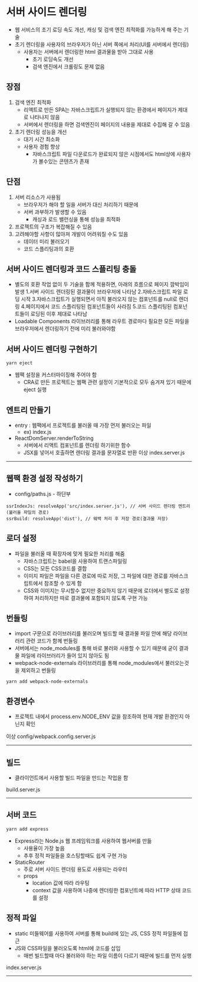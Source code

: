 # 서버 사이드 렌더링
* 웹 서비스의 초기 로딩 속도 개선, 캐싱 및 검색 엔진 최적화를 가능하게 해 주는 기술
* 초기 렌더링을 사용자의 브라우저가 아닌 서버 쪽에서 처리(UI를 서버에서 렌더링)
	- 사용자는 서버에서 렌더링한 html 결과물을 받아 그대로 사용
		+ 초기 로딩속도 개선
		+ 검색 엔진에서 크롤링도 문제 없음

## 장점
1. 검색 엔진 최적화
    - 리액트로 만든 SPA는 자바스크립트가 실행되지 않는 환경에서 페이지가 제대로 나타나지 않음
    - 서버에서 렌더링을 하면 검색엔진이 페이지의 내용을 제대로 수집해 갈 수 있음
2. 초기 렌더링 성능을 개선
    - 대기 시간 최소화
    - 사용자 경험 향상
        + 자바스크립트 파일 다운로드가 완료되지 않은 시점에서도 html상에 사용자가 볼수있는 콘텐츠가 존재

## 단점
1. 서버 리소스가 사용됨
    - 브라우저가 해야 할 일을 서버가 대신 처리하기 때문에
    - 서버 과부하가 발생할 수 있음
        + 캐싱과 로드 밸런싱을 통해 성능을 최적화
2. 프로젝트의 구조가 복잡해질 수 있음
3. 고려해야할 사항이 많아져 개발이 어려워질 수도 있음
    - 데이터 미리 불러오기
    - 코드 스플리팅과의 호환

## 서버 사이드 렌더링과 코드 스플리팅 충돌
* 별도의 호환 작업 없이 두 기술을 함께 적용하면, 아래의 흐름으로 페이지 깜박임이 발생
    1.서버 사이드 렌더링된 결과물이 브라우저에 나타남
    2.자바스크립트 파일 로딩 시작
    3.자바스크립트가 실행되면서 아직 불러오지 않는 컴포넌트를 null로 렌더링
    4.페이지에서 코드 스플리팅된 컴포넌트들이 사라짐
    5.코드 스플리팅된 컴포넌트들이 로딩된 이후 제대로 나타남
* Loadable Components 라이브러리를 통해 라우트 경로마다 필요한 모든 파일을 브라우저에서 렌더링하기 전에 미리 불러와야함

## 서버 사이드 렌더링 구현하기
```
yarn eject
```
* 웹팩 설정을 커스터마이징해 주어야 함
    - CRA로 만든 프로젝트는 웹팩 관련 설정이 기본적으로 모두 숨겨져 있기 때문에 eject 실행

## 엔트리 만들기
* entry : 웹팩에서 프로젝트를 불러올 때 가장 먼저 불러오는 파일
    - ex) index.js
* ReactDomServer.renderToString
    - 서버에서 리액트 컴포넌트를 렌더링 하기위한 함수
    - JSX를 넣어서 호출하면 렌더링 결과를 문자열로 반환
이상 index.server.js
<hr />

## 웹팩 환경 설정 작성하기
* config/paths.js - 하단부
```
ssrIndexJs: resolveApp('src/index.server.js'), // 서버 사이드 렌더링 엔트리(불러올 파일의 경로)
ssrBuild: resolveApp('dist'), // 웨백 처리 후 저장 경로(결과물 저장)
```
## 로더 설정
* 파일을 불러올 때 확장자에 맞게 필요한 처리를 해줌
    - 자바스크립트는 babel을 사용하여 트랜스파일링
    - CSS는 모든 CSS코드를 결합
    - 이미지 파일은 파일을 다른 경로에 따로 저장, 그 파일에 대한 경로를 자바스크립트에서 참조할 수 있게 함
    - CSS와 이미지는 무시할수 없지만 중요하지 않기 때문에 로더에서 별도로 설정하여 처리하지만 따로 결과물에 포함되지 않도록 구현 가능
## 번들링
* import 구문으로 라이브러리를 불러오며 빌드할 때 결과물 파일 안에 해당 라이브러리 관련 코드가 함께 번들링
* 서버에서는 node_modules를 통해 바로 불러와 사용할 수 있기 때문에 굳이 결과물 파일에 라이브러리가 들어 있지 않아도 됨
* webpack-node-externals 라이브러리를 통해 node_modules에서 불러오는것을 제외하고 번들링
```
yarn add webpack-node-externals
```
## 환경변수
* 프로젝트 내에서 process.env.NODE_ENV 값을 참조하여 현재 개발 환경인지 아닌지 확인

이상 config/webpack.config.server.js
<hr />

## 빌드
* 클라이언트에서 사용할 빌드 파일을 만드는 작업을 함

build.server.js
<hr />

## 서버 코드
```
yarn add express
```
* Express라는 Node.js 웹 프레임워크를 사용하여 웹서버를 만듦
    - 사용율이 가장 높음
    - 추후 정적 파일들을 호스팅할때도 쉽게 구현 가능
* StaticRouter
    - 주로 서버 사이드 렌더링 용도로 사용되는 라우터
    - props
        + location 값에 따라 라우팅
        + context 값을 사용하여 나중에 렌더링한 컴포넌트에 따라 HTTP 상태 코드를 설정
## 정적 파일
* static 미들웨어를 사용하여 서버를 통해 build에 있는 JS, CSS 정적 파일들에 접근
* JS와 CSS파일을 불러오도록 html에 코드를 삽입
    - 매번 빌드할때 마다 불러와야 하는 파일 이름이 다르기 때문에 빌드를 먼저 실행

index.server.js
<hr />

